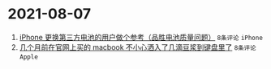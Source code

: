# 2021-08-07

1. [iPhone 更换第三方电池的用户做个参考（品胜电池质量问题）](https://www.v2ex.com/t/794216) `8条评论` `iPhone`
1. [几个月前在官网上买的 macbook 不小心洒入了几滴豆浆到键盘里了](https://www.v2ex.com/t/794212) `8条评论` `Apple`

